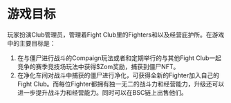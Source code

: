 # 游戏目标

玩家扮演Club管理员，管理着Fight Club里的Fighters和以及经营庇护所。在游戏中的主要目标是：

1. 在与僵尸进行战斗的Compaign玩法或者和定期举行的与其他Fight Club一起竞争的赛季竞技场玩法中获得$Zom奖励，捕获到僵尸NFT。
2. 在净化车间对战斗中捕获的僵尸进行净化，可获得全新的Fighter加入自己的Fight Club。而每位Fighter都拥有独一无二的战斗力和经营能力，升级还可以进一步提升战斗力和经营能力。同时可以在BSC链上出售他们。



